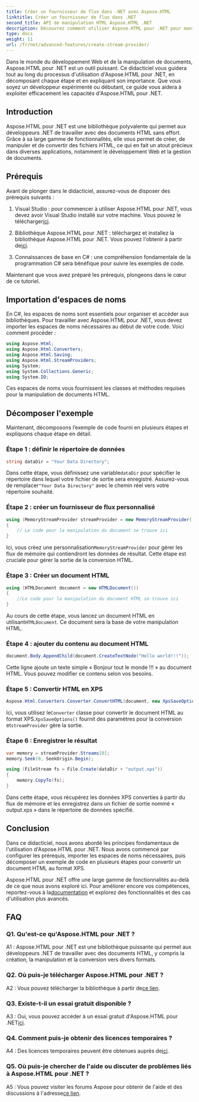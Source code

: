 ```yaml
---
title: Créer un fournisseur de flux dans .NET avec Aspose.HTML
linktitle: Créer un fournisseur de flux dans .NET
second_title: API de manipulation HTML Aspose.HTML .NET
description: Découvrez comment utiliser Aspose.HTML pour .NET pour manipuler efficacement des documents HTML. Tutoriel étape par étape pour les développeurs.
type: docs
weight: 11
url: /fr/net/advanced-features/create-stream-provider/
---
```

Dans le monde du développement Web et de la manipulation de documents, Aspose.HTML pour .NET est un outil puissant. Ce didacticiel vous guidera tout au long du processus d'utilisation d'Aspose.HTML pour .NET, en décomposant chaque étape et en expliquant son importance. Que vous soyez un développeur expérimenté ou débutant, ce guide vous aidera à exploiter efficacement les capacités d'Aspose.HTML pour .NET.

## Introduction

Aspose.HTML pour .NET est une bibliothèque polyvalente qui permet aux développeurs .NET de travailler avec des documents HTML sans effort. Grâce à sa large gamme de fonctionnalités, elle vous permet de créer, de manipuler et de convertir des fichiers HTML, ce qui en fait un atout précieux dans diverses applications, notamment le développement Web et la gestion de documents.

## Prérequis

Avant de plonger dans le didacticiel, assurez-vous de disposer des prérequis suivants :

1.  Visual Studio : pour commencer à utiliser Aspose.HTML pour .NET, vous devez avoir Visual Studio installé sur votre machine. Vous pouvez le télécharger[ici](https://visualstudio.microsoft.com/).

2.  Bibliothèque Aspose.HTML pour .NET : téléchargez et installez la bibliothèque Aspose.HTML pour .NET. Vous pouvez l'obtenir à partir de[ici](https://releases.aspose.com/html/net/).

3. Connaissances de base en C# : une compréhension fondamentale de la programmation C# sera bénéfique pour suivre les exemples de code.

Maintenant que vous avez préparé les prérequis, plongeons dans le cœur de ce tutoriel.

## Importation d'espaces de noms

En C#, les espaces de noms sont essentiels pour organiser et accéder aux bibliothèques. Pour travailler avec Aspose.HTML pour .NET, vous devez importer les espaces de noms nécessaires au début de votre code. Voici comment procéder :

```csharp
using Aspose.Html;
using Aspose.Html.Converters;
using Aspose.Html.Saving;
using Aspose.Html.StreamProviders;
using System;
using System.Collections.Generic;
using System.IO;
```

Ces espaces de noms vous fournissent les classes et méthodes requises pour la manipulation de documents HTML.

## Décomposer l'exemple

Maintenant, décomposons l’exemple de code fourni en plusieurs étapes et expliquons chaque étape en détail.

### Étape 1 : définir le répertoire de données

```csharp
string dataDir = "Your Data Directory";
```

 Dans cette étape, vous définissez une variable`dataDir` pour spécifier le répertoire dans lequel votre fichier de sortie sera enregistré. Assurez-vous de remplacer`"Your Data Directory"` avec le chemin réel vers votre répertoire souhaité.

### Étape 2 : créer un fournisseur de flux personnalisé

```csharp
using (MemoryStreamProvider streamProvider = new MemoryStreamProvider())
{
    // Le code pour la manipulation du document se trouve ici
}
```

 Ici, vous créez une personnalisation`MemoryStreamProvider` pour gérer les flux de mémoire qui contiendront les données de résultat. Cette étape est cruciale pour gérer la sortie de la conversion HTML.

### Étape 3 : Créer un document HTML

```csharp
using (HTMLDocument document = new HTMLDocument())
{
    //Le code pour la manipulation du document HTML se trouve ici
}
```

 Au cours de cette étape, vous lancez un document HTML en utilisant`HTMLDocument`. Ce document sera la base de votre manipulation HTML.

### Étape 4 : ajouter du contenu au document HTML

```csharp
document.Body.AppendChild(document.CreateTextNode("Hello world!!!"));
```

Cette ligne ajoute un texte simple « Bonjour tout le monde !!! » au document HTML. Vous pouvez modifier ce contenu selon vos besoins.

### Étape 5 : Convertir HTML en XPS

```csharp
Aspose.Html.Converters.Converter.ConvertHTML(document, new XpsSaveOptions(), streamProvider);
```

 Ici, vous utilisez le`Converter` classe pour convertir le document HTML au format XPS.`XpsSaveOptions()` fournit des paramètres pour la conversion et`streamProvider` gère la sortie.

### Étape 6 : Enregistrer le résultat

```csharp
var memory = streamProvider.Streams[0];
memory.Seek(0, SeekOrigin.Begin);

using (FileStream fs = File.Create(dataDir + "output.xps"))
{
    memory.CopyTo(fs);
}
```

Dans cette étape, vous récupérez les données XPS converties à partir du flux de mémoire et les enregistrez dans un fichier de sortie nommé « output.xps » dans le répertoire de données spécifié.

## Conclusion

Dans ce didacticiel, nous avons abordé les principes fondamentaux de l'utilisation d'Aspose.HTML pour .NET. Nous avons commencé par configurer les prérequis, importer les espaces de noms nécessaires, puis décomposer un exemple de code en plusieurs étapes pour convertir un document HTML au format XPS.

 Aspose.HTML pour .NET offre une large gamme de fonctionnalités au-delà de ce que nous avons exploré ici. Pour améliorer encore vos compétences, reportez-vous à la[documentation](https://reference.aspose.com/html/net/) et explorez des fonctionnalités et des cas d'utilisation plus avancés.

## FAQ

### Q1. Qu'est-ce qu'Aspose.HTML pour .NET ?

A1 : Aspose.HTML pour .NET est une bibliothèque puissante qui permet aux développeurs .NET de travailler avec des documents HTML, y compris la création, la manipulation et la conversion vers divers formats.

### Q2. Où puis-je télécharger Aspose.HTML pour .NET ?

 A2 : Vous pouvez télécharger la bibliothèque à partir de[ce lien](https://releases.aspose.com/html/net/).

### Q3. Existe-t-il un essai gratuit disponible ?

 A3 : Oui, vous pouvez accéder à un essai gratuit d'Aspose.HTML pour .NET[ici](https://releases.aspose.com/).

### Q4. Comment puis-je obtenir des licences temporaires ?

 A4 : Des licences temporaires peuvent être obtenues auprès de[ici](https://purchase.aspose.com/temporary-license/).

### Q5. Où puis-je chercher de l'aide ou discuter de problèmes liés à Aspose.HTML pour .NET ?

 A5 : Vous pouvez visiter les forums Aspose pour obtenir de l'aide et des discussions à l'adresse[ce lien](https://forum.aspose.com/).